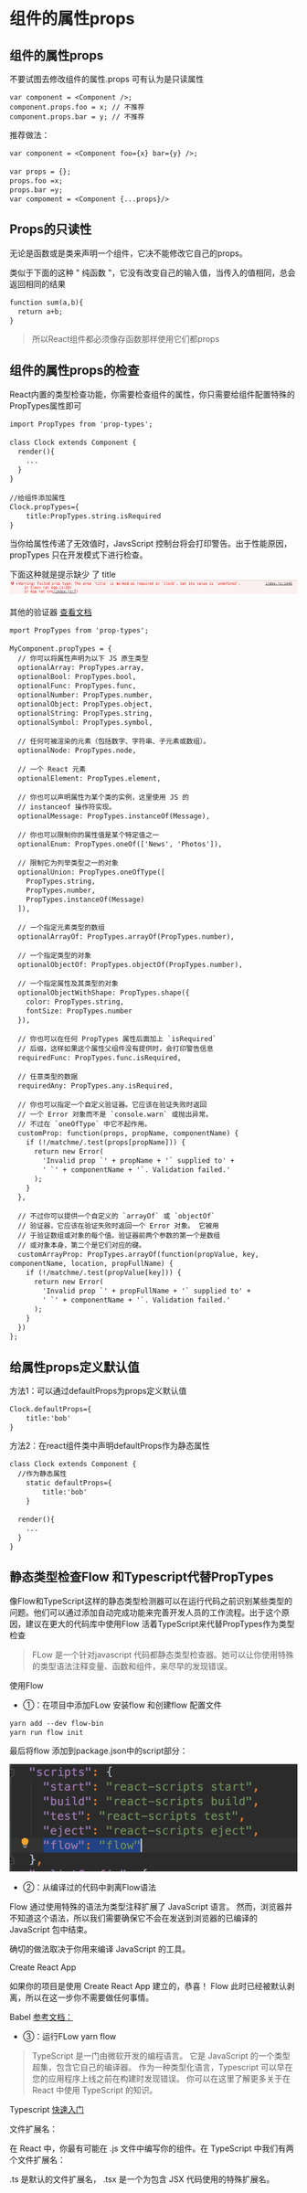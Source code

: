 # 组件的属性props


## 组件的属性props
不要试图去修改组件的属性.props 可有认为是只读属性
```
var component = <Component />;
component.props.foo = x; // 不推荐
component.props.bar = y; // 不推荐
```
推荐做法：
```
var component = <Component foo={x} bar={y} />;

var props = {};
props.foo =x;
props.bar =y;
var compoment = <Component {...props}/>
```

## Props的只读性
无论是函数或是类来声明一个组件，它决不能修改它自己的props。

类似于下面的这种 " 纯函数 "，它没有改变自己的输入值，当传入的值相同，总会返回相同的结果

```
function sum(a,b){
  return a+b;
}
```

> 所以React组件都必须像存函数那样使用它们都props

## 组件的属性props的检查
React内置的类型检查功能，你需要检查组件的属性，你只需要给组件配置特殊的PropTypes属性即可

```
import PropTypes from 'prop-types';

class Clock extends Component {
  render(){
    ...
  }
}

//给组件添加属性
Clock.propTypes={
	title:PropTypes.string.isRequired
}
```

当你给属性传递了无效值时，JavsScript 控制台将会打印警告。出于性能原因，propTypes 只在开发模式下进行检查。

下面这种就是提示缺少 了 title
![](assets/markdown-img-paste-20190328154051837.png)

其他的验证器 [查看文档](https://react.docschina.org/docs/typechecking-with-proptypes.html)
```
mport PropTypes from 'prop-types';

MyComponent.propTypes = {
  // 你可以将属性声明为以下 JS 原生类型
  optionalArray: PropTypes.array,
  optionalBool: PropTypes.bool,
  optionalFunc: PropTypes.func,
  optionalNumber: PropTypes.number,
  optionalObject: PropTypes.object,
  optionalString: PropTypes.string,
  optionalSymbol: PropTypes.symbol,

  // 任何可被渲染的元素（包括数字、字符串、子元素或数组）。
  optionalNode: PropTypes.node,

  // 一个 React 元素
  optionalElement: PropTypes.element,

  // 你也可以声明属性为某个类的实例，这里使用 JS 的
  // instanceof 操作符实现。
  optionalMessage: PropTypes.instanceOf(Message),

  // 你也可以限制你的属性值是某个特定值之一
  optionalEnum: PropTypes.oneOf(['News', 'Photos']),

  // 限制它为列举类型之一的对象
  optionalUnion: PropTypes.oneOfType([
    PropTypes.string,
    PropTypes.number,
    PropTypes.instanceOf(Message)
  ]),

  // 一个指定元素类型的数组
  optionalArrayOf: PropTypes.arrayOf(PropTypes.number),

  // 一个指定类型的对象
  optionalObjectOf: PropTypes.objectOf(PropTypes.number),

  // 一个指定属性及其类型的对象
  optionalObjectWithShape: PropTypes.shape({
    color: PropTypes.string,
    fontSize: PropTypes.number
  }),

  // 你也可以在任何 PropTypes 属性后面加上 `isRequired`
  // 后缀，这样如果这个属性父组件没有提供时，会打印警告信息
  requiredFunc: PropTypes.func.isRequired,

  // 任意类型的数据
  requiredAny: PropTypes.any.isRequired,

  // 你也可以指定一个自定义验证器。它应该在验证失败时返回
  // 一个 Error 对象而不是 `console.warn` 或抛出异常。
  // 不过在 `oneOfType` 中它不起作用。
  customProp: function(props, propName, componentName) {
    if (!/matchme/.test(props[propName])) {
      return new Error(
        'Invalid prop `' + propName + '` supplied to' +
        ' `' + componentName + '`. Validation failed.'
      );
    }
  },

  // 不过你可以提供一个自定义的 `arrayOf` 或 `objectOf`
  // 验证器，它应该在验证失败时返回一个 Error 对象。 它被用
  // 于验证数组或对象的每个值。验证器前两个参数的第一个是数组
  // 或对象本身，第二个是它们对应的键。
  customArrayProp: PropTypes.arrayOf(function(propValue, key, componentName, location, propFullName) {
    if (!/matchme/.test(propValue[key])) {
      return new Error(
        'Invalid prop `' + propFullName + '` supplied to' +
        ' `' + componentName + '`. Validation failed.'
      );
    }
  })
};
```


## 给属性props定义默认值
方法1：可以通过defaultProps为props定义默认值

```
Clock.defaultProps={
	title:'bob'
}
```


方法2：在react组件类中声明defaultProps作为静态属性

```
class Clock extends Component {
  //作为静态属性
	static defaultProps={
		title:'bob'
	}

  render(){
    ...
  }
}
```


## 静态类型检查Flow 和Typescript代替PropTypes

像Flow和TypeScript这样的静态类型检测器可以在运行代码之前识别某些类型的问题。他们可以通过添加自动完成功能来完善开发人员的工作流程。出于这个原因，建议在更大的代码库中使用Flow 活着TypeScript来代替PropTypes作为类型检查

>FLow 是一个针对javascript 代码都静态类型检查器。她可以让你使用特殊的类型语法注释变量、函数和组件，来尽早的发现错误。

使用Flow
* ①：在项目中添加FLow
安装flow 和创建flow 配置文件
```
yarn add --dev flow-bin
yarn run flow init
```

最后将flow 添加到package.json中的script部分：

![](assets/markdown-img-paste-20190328162137337.png)

* ②：从编译过的代码中剥离Flow语法

Flow 通过使用特殊的语法为类型注释扩展了 JavaScript 语言。 然而，浏览器并不知道这个语法，所以我们需要确保它不会在发送到浏览器的已编译的 JavaScript 包中结束。

确切的做法取决于你用来编译 JavaScript 的工具。

Create React App

如果你的项目是使用 Create React App 建立的，恭喜！ Flow 此时已经被默认剥离，所以在这一步你不需要做任何事情。

Babel  [参考文档：](https://react.docschina.org/docs/static-type-checking.html)


* ③：运行FLow
yarn flow


>TypeScript  是一门由微软开发的编程语言。 它是 JavaScript 的一个类型超集，包含它自己的编译器。 作为一种类型化语言，Typescript 可以早在您的应用程序上线之前在构建时发现错误。 你可以在这里了解更多关于在 React 中使用 TypeScript 的知识。


Typescript [快速入门](http://www.runoob.com/w3cnote/getting-started-with-typescript.html)


文件扩展名：

在 React 中，你最有可能在 .js 文件中编写你的组件。在 TypeScript 中我们有两个文件扩展名：

.ts 是默认的文件扩展名， .tsx 是一个为包含 JSX 代码使用的特殊扩展名。
